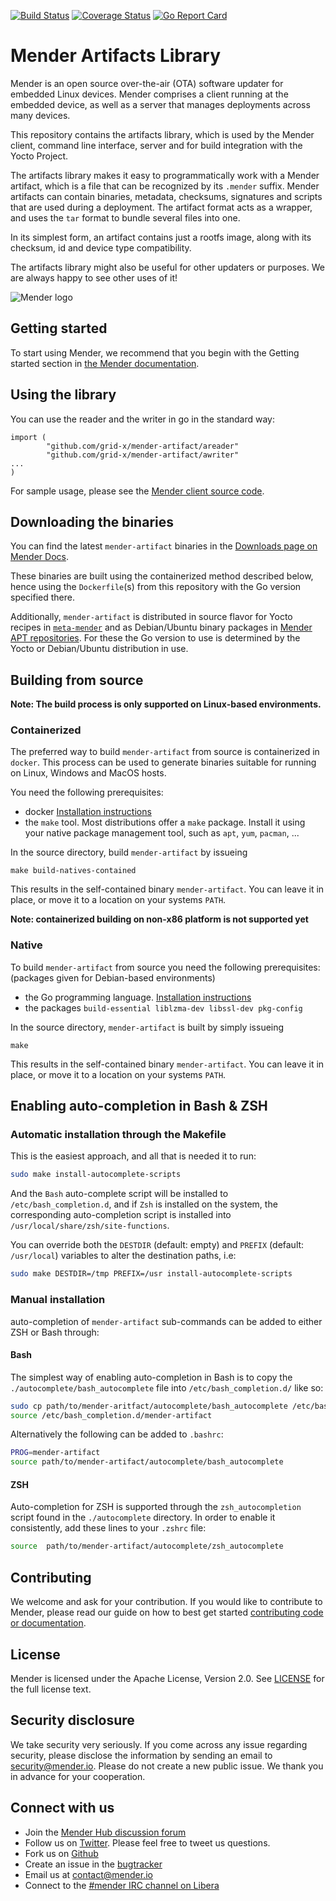 [![Build Status](https://gitlab.com/Northern.tech/Mender/mender-artifact/badges/master/pipeline.svg)](https://gitlab.com/Northern.tech/Mender/mender-artifact/pipelines)
[![Coverage Status](https://coveralls.io/repos/github/mendersoftware/mender-artifact/badge.svg?branch=master)](https://coveralls.io/github/mendersoftware/mender-artifact?branch=master)
[![Go Report Card](https://goreportcard.com/badge/github.com/grid-x/mender-artifact)](https://goreportcard.com/report/github.com/grid-x/mender-artifact)

Mender Artifacts Library
==============================================

Mender is an open source over-the-air (OTA) software updater for embedded Linux
devices. Mender comprises a client running at the embedded device, as well as
a server that manages deployments across many devices.

This repository contains the artifacts library, which is used by the
Mender client, command line interface, server and for build integration with the Yocto Project.

The artifacts library makes it easy to programmatically work with a Mender artifact, which
is a file that can be recognized by its `.mender` suffix. Mender artifacts
can contain binaries, metadata, checksums, signatures and scripts that are
used during a deployment. The artifact format acts as a wrapper, and
uses the `tar` format to bundle several files into one.

In its simplest form, an artifact contains just a rootfs image,
along with its checksum, id and device type compatibility.


The artifacts library might also be useful for other updaters or
purposes. We are always happy to see other uses of it!


![Mender logo](https://mender.io/user/pages/04.resources/logos/logoS.png)


## Getting started

To start using Mender, we recommend that you begin with the Getting started
section in [the Mender documentation](https://docs.mender.io/).


## Using the library

You can use the reader and the writer in go in the standard way:

```
import (
        "github.com/grid-x/mender-artifact/areader"
        "github.com/grid-x/mender-artifact/awriter"
...
)
```

For sample usage, please see the [Mender client source code](https://github.com/mendersoftware/mender).


## Downloading the binaries

You can find the latest `mender-artifact` binaries in the [Downloads page on
Mender Docs](https://docs.mender.io/downloads).

These binaries are built using the containerized method described below, hence using the
`Dockerfile`(s) from this repository with the Go version specified there.

Additionally, `mender-artifact` is distributed in source flavor for Yocto recipes in
[`meta-mender`](https://github.com/mendersoftware/meta-mender/tree/master/meta-mender-core/recipes-mender/mender-artifact)
and as Debian/Ubuntu binary packages in [Mender APT
repositories](https://docs.mender.io/downloads#install-using-the-apt-repository). For these the Go
version to use is determined by the Yocto or Debian/Ubuntu distribution in use.

## Building from source

**Note: The build process is only supported on Linux-based environments.**

### Containerized

The preferred way to build `mender-artifact` from source is containerized in `docker`.
This process can be used to generate binaries suitable for running on Linux, Windows and MacOS
hosts. 

You need the following prerequisites:
- docker [Installation instructions](https://docs.docker.com/get-docker/)
- the `make` tool. Most distributions offer a `make` package. Install it using your native
  package management tool, such as `apt`, `yum`, `pacman`, ...

In the source directory, build `mender-artifact` by issueing
```
make build-natives-contained
```

This results in the self-contained binary `mender-artifact`. You can leave it in place,
or move it to a location on your systems `PATH`.

**Note: containerized building on non-x86 platform is not supported yet**

### Native

To build `mender-artifact` from source you need the following prerequisites:
(packages given for Debian-based environments)
- the Go programming language. [Installation instructions](https://go.dev/doc/install)
- the packages `build-essential liblzma-dev libssl-dev pkg-config`

In the source directory, `mender-artifact` is built by simply issueing
```
make
```

This results in the self-contained binary `mender-artifact`. You can leave it in place,
or move it to a location on your systems `PATH`.

## Enabling auto-completion in Bash & ZSH

### Automatic installation through the Makefile

This is the easiest approach, and all that is needed it to run:

```bash
sudo make install-autocomplete-scripts
```

And the `Bash` auto-complete script will be installed to
`/etc/bash_completion.d`, and if `Zsh` is installed on the system, the
corresponding auto-completion script is installed into
`/usr/local/share/zsh/site-functions`.

You can override both the `DESTDIR` (default: empty) and `PREFIX` (default: `/usr/local`) variables to alter the destination paths, i.e:

```bash
sudo make DESTDIR=/tmp PREFIX=/usr install-autocomplete-scripts
```

### Manual installation

 auto-completion of `mender-artifact` sub-commands can be added to either ZSH or
 Bash through:

#### Bash

 The simplest way of enabling auto-completion in Bash is to copy the
 `./autocomplete/bash_autocomplete` file into `/etc/bash_completion.d/` like so:

 ```bash
sudo cp path/to/mender-aritfact/autocomplete/bash_autocomplete /etc/bash_completion.d/mender-artifact
source /etc/bash_completion.d/mender-artifact
 ```

 Alternatively the following can be added to `.bashrc`:

 ```bash
PROG=mender-artifact
source path/to/mender-artifact/autocomplete/bash_autocomplete
 ```

 #### ZSH

Auto-completion for ZSH is supported through the `zsh_autocompletion` script
found in the `./autocomplete` directory. In order to enable it consistently, add
these lines to your `.zshrc` file:

```bash
source  path/to/mender-artifact/autocomplete/zsh_autocomplete
```


## Contributing

We welcome and ask for your contribution. If you would like to contribute to Mender, please read our guide on how to best get started [contributing code or
documentation](https://github.com/mendersoftware/mender/blob/master/CONTRIBUTING.md).

## License

Mender is licensed under the Apache License, Version 2.0. See
[LICENSE](https://github.com/mendersoftware/artifacts/blob/master/LICENSE) for the
full license text.

## Security disclosure

We take security very seriously. If you come across any issue regarding
security, please disclose the information by sending an email to
[security@mender.io](security@mender.io). Please do not create a new public
issue. We thank you in advance for your cooperation.

## Connect with us

* Join the [Mender Hub discussion forum](https://hub.mender.io)
* Follow us on [Twitter](https://twitter.com/mender_io). Please
  feel free to tweet us questions.
* Fork us on [Github](https://github.com/mendersoftware)
* Create an issue in the [bugtracker](https://northerntech.atlassian.net/projects/MEN)
* Email us at [contact@mender.io](mailto:contact@mender.io)
* Connect to the [#mender IRC channel on Libera](https://web.libera.chat/?#mender)
